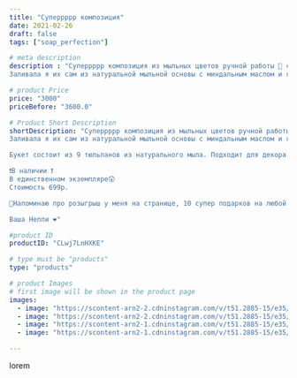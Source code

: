 ```yaml
---
title: "Суперрррр композиция"
date: 2021-02-26
draft: false
tags: ["soap_perfection"]

# meta description
description : "Суперрррр композиция из мыльных цветов ручной работы 💐 с плетеным велосипедом💚🧡💛
Заливала я их сам из натуральной мыльной основы с миндальным маслом и ягодным а"

# product Price
price: "3000"
priceBefore: "3600.0"

# Product Short Description
shortDescription: "Суперрррр композиция из мыльных цветов ручной работы 💐 с плетеным велосипедом💚🧡💛
Заливала я их сам из натуральной мыльной основы с миндальным маслом и ягодным ароматом, а ещё с нежностью и любовью💚

Букет состоит из 9 тюльпанов из натурального мыла. Подходит для декора и для использования!

❗В наличии ❗
В единственном экземпляре😲
Стоимость 699р.

🎉Напоминаю про розыгрыш у меня на странице, 10 супер подарков на любой вкус🎁 

Ваша Нелли ❤️"

#product ID
productID: "CLwj7LnHXKE"

# type must be "products"
type: "products"

# product Images
# first image will be shown in the product page
images:
  - image: "https://scontent-arn2-2.cdninstagram.com/v/t51.2885-15/e35/154417947_120284823433176_5773623086245278863_n.jpg?se=7&tp=1&_nc_ht=scontent-arn2-2.cdninstagram.com&_nc_cat=100&_nc_ohc=tl-V-axJao0AX-faFko&oh=e5d8b55f270a92494b82fdb54aa27621&oe=606A8418&ig_cache_key=MjUxNzY3MDE4Nzc3MDA0NTc1MA%3D%3D.2"
  - image: "https://scontent-arn2-2.cdninstagram.com/v/t51.2885-15/e35/154356773_2581100178849956_7115957837540286352_n.jpg?se=7&tp=1&_nc_ht=scontent-arn2-2.cdninstagram.com&_nc_cat=108&_nc_ohc=yKAZP5D4IFEAX-0ivr4&oh=af7d878ef4b2cd4644fb4bfa8919483e&oe=606BEB03&ig_cache_key=MjUxNzY3MDE4NzYzNTY3NzAxMw%3D%3D.2"
  - image: "https://scontent-arn2-1.cdninstagram.com/v/t51.2885-15/e35/154145805_781789092438730_3250419435883534222_n.jpg?se=7&tp=1&_nc_ht=scontent-arn2-1.cdninstagram.com&_nc_cat=110&_nc_ohc=4NQf9FtigqIAX90HXhW&oh=51e1d8a8d8c93cb39232544b2d048909&oe=606C2908&ig_cache_key=MjUxNzY3MDE4NzY2OTE0NTIzMg%3D%3D.2"
  - image: "https://scontent-arn2-1.cdninstagram.com/v/t51.2885-15/e35/153762303_4285540891497256_5990603531810080871_n.jpg?se=7&tp=1&_nc_ht=scontent-arn2-1.cdninstagram.com&_nc_cat=104&_nc_ohc=S53b05F_K_wAX-6phaU&oh=91610c6842bb02ef9aa3b2bdc6726730&oe=606D4433&ig_cache_key=MjUxNzY3MDE4NzY1MjU4MDQyNQ%3D%3D.2"

---
```

lorem
